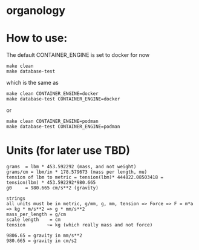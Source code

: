 # organology

# How to use:

The default CONTAINER_ENGINE is set to docker for now

```
make clean
make database-test
```

which is the same as

```
make clean CONTAINER_ENGINE=docker
make database-test CONTAINER_ENGINE=docker
```

or

```
make clean CONTAINER_ENGINE=podman
make database-test CONTAINER_ENGINE=podman
```

# Units (for later use TBD)
```
grams  = lbm * 453.592292 (mass, and not weight)
grams/cm = lbm/in * 178.579673 (mass per length, mu)
tension of lbm to metric = tension(lbm)* 444822.08503418 = tension(lbm) * 453.592292*980.665 
g0     = 980.665 cm/s**2 (gravity)

strings
all units must be in metric, g/mm, g, mm, tension => Force => F = m*a => kg * m/s**2 => g * mm/s**2
mass_per_length = g/cm
scale length    = cm
tension        ~= kg (which really mass and not force)

9806.65 = gravity in mm/s**2
980.665 = gravity in cm/s2

```

